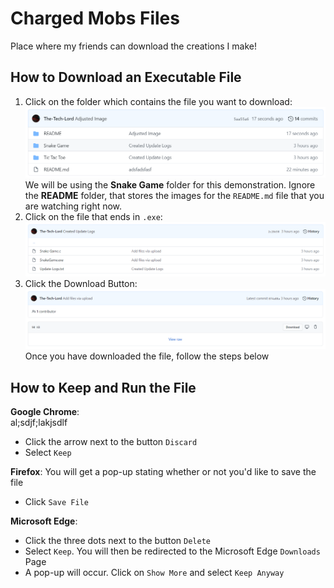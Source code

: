# Charged Mobs Files
Place where my friends can download the creations I make!

## How to Download an Executable File

1. Click on the folder which contains the file you want to download:
![Snake Game Folder](./README/Snake-Game-Folder.png/)
We will be using the **Snake Game** folder for this demonstration. Ignore the **README** folder, that stores the images for the `README.md` file that you are watching right now.
1. Click on the file that ends in `.exe`:
![Snake Game Files](./README/Snake-Game-Files.png/)
1. Click the Download Button:
![How To Download a File](./README/How-To-Download-File.png/)
Once you have downloaded the file, follow the steps below

## How to Keep and Run the File

**Google Chrome**: <br />
al;sdjf;lakjsdlf
* Click the arrow next to the button `Discard`
* Select `Keep`

**Firefox**:
You will get a pop-up stating whether or not you'd like to save the file
* Click `Save File`

**Microsoft Edge**:
* Click the three dots next to the button `Delete`
* Select `Keep`. You will then be redirected to the Microsoft Edge `Downloads` Page
* A pop-up will occur. Click on `Show More` and select `Keep Anyway`